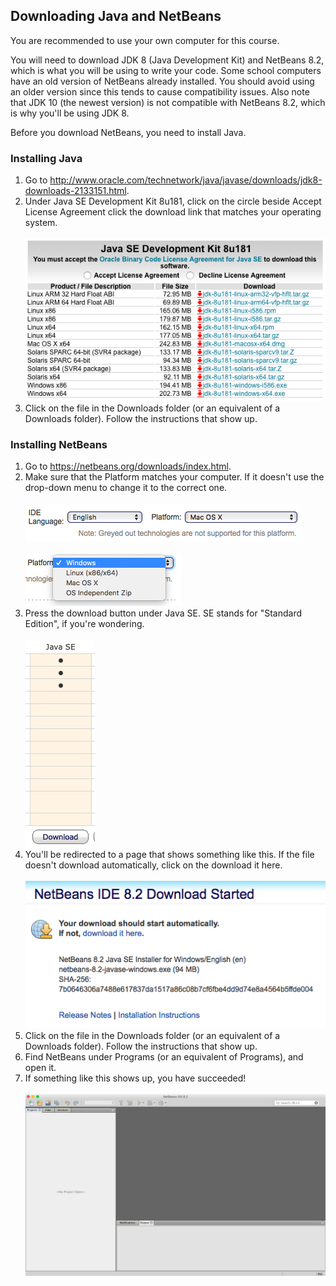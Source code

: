 ## Downloading Java and NetBeans

You are recommended to use your own computer for this course.

You will need to download JDK 8 (Java Development Kit) and NetBeans 8.2, which is what you will be using to write your code. Some school computers have an old version of NetBeans already installed. You should avoid using an older version since this tends to cause compatibility issues. Also note that JDK 10 (the newest version) is not compatible with NetBeans 8.2, which is why you'll be using JDK 8.

Before you download NetBeans, you need to install Java.

### Installing Java
1. Go to http://www.oracle.com/technetwork/java/javase/downloads/jdk8-downloads-2133151.html.
2. Under Java SE Development Kit 8u181, click on the circle beside Accept License Agreement click the download link that matches your operating system.
<br/><br/>
![](Images/JDK_Download.png)
3. Click on the file in the Downloads folder (or an equivalent of a Downloads folder). Follow the instructions that show up.

### Installing NetBeans
1. Go to https://netbeans.org/downloads/index.html.
2. Make sure that the Platform matches your computer. If it doesn't use the drop-down menu to change it to the correct one.
<br/><br/>
![](Images/NetBeans_Download_Platform.png)
<br/><br/>
![](Images/NetBeans_Download_OS.png)
3. Press the download button under Java SE. SE stands for "Standard Edition", if you're wondering. 
<br/><br/>
![](Images/NetBeans_Download_Java_SE.png)
4. You'll be redirected to a page that shows something like this. If the file doesn't download automatically, click on the download it here.
<br/><br/>
![](Images/NetBeans_Download_Started.png)
5. Click on the file in the Downloads folder (or an equivalent of a Downloads folder). Follow the instructions that show up.
6. Find NetBeans under Programs (or an equivalent of Programs), and open it.
7. If something like this shows up, you have succeeded!
<br/><br/>
![](Images/NetBeans_Download_Open.png)
